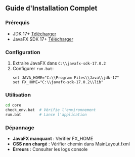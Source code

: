 ## Guide d'Installation Complet

### Prérequis
- JDK 17+ [Télécharger](https://adoptium.net/)
- JavaFX SDK 17+ [Télécharger](https://gluonhq.com/products/javafx/)

### Configuration
1. Extraire JavaFX dans `C:\\javafx-sdk-17.0.2`
2. Configurer `run.bat`:
   ```batch
   set JAVA_HOME="C:\\Program Files\\Java\\jdk-17"
   set FX_HOME="C:\\javafx-sdk-17.0.2\\lib"
   ```

### Utilisation
```bash
cd core
check_env.bat  # Vérifie l'environnement
run.bat        # Lance l'application
```

### Dépannage
- **JavaFX manquant** : Vérifier FX_HOME
- **CSS non chargé** : Vérifier chemin dans MainLayout.fxml
- **Erreurs** : Consulter les logs console

